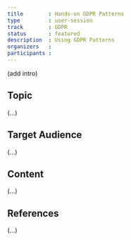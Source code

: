 ```yaml
---
title        : Hands-on GDPR Patterns
type         : user-session
track        : GDPR
status       : featured
description  : Using GDPR Patterns
organizers   :
participants :
---
```


(add intro)

## Topic

(...)

## Target Audience

(...)

## Content

(...)

## References

(...)
